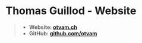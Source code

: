 # Thomas Guillod - Website

> * **Website: [otvam.ch](https://otvam.ch)**
> * **GitHub: [github.com/otvam](https://github.com/otvam)**

